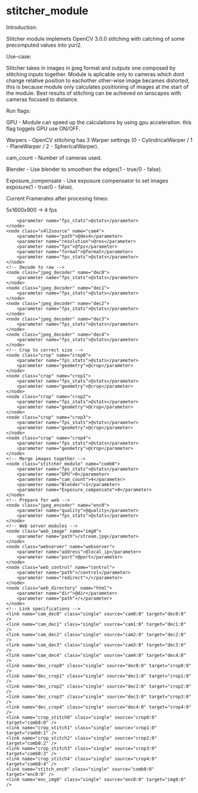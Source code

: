 # stitcher_module

Introduction: 

Stitcher module implemets OpenCV 3.0.0 stitching with catching of some precomputed values into yuri2.

Use-case: 

Stitcher takes in images in jpeg format and outputs one composed by stitching inputs together. Module is aplicable only to cameras which dont change relative position to eachother other-wise image becames distorted, this is because module only calculates positioning of images at the start of the module. Best results of stitching can be achieved on lanscapes with cameras focused to distance.

Run flags: 

GPU - Module can speed up the calculations by using gpu acceleration. this flag toggels GPU use ON/OFF.

Warpers - OpenCV stitching has 3 Warper settings (0 - CylindricalWarper / 1 - PlaneWarper / 2 - SphericalWarper).

cam_count - Number of cameras used.

Blender - Use blender to smoothen the edges(1 - true/0 - false).

Exposure_compensate - Use exposure compensator to set images exposure(1 - true/0 - false).

Current Framerates after procesing times: 

5x1600x900 -> 4 fps



        <parameter name="fps_stats">@stats</parameter>
    </node>
    <node class="v4l2source" name="cam4">
        <parameter name="path">@dev4</parameter>
        <parameter name="resolution">@res</parameter>
        <parameter name="fps">@fps</parameter>
        <parameter name="format">@format</parameter>
        <parameter name="fps_stats">@stats</parameter>
    </node>
    <!-- Decode to raw -->
    <node class="jpeg_decoder" name="dec0">
        <parameter name="fps_stats">@stats</parameter>
    </node>
    <node class="jpeg_decoder" name="dec1">
        <parameter name="fps_stats">@stats</parameter>
    </node>
    <node class="jpeg_decoder" name="dec2">
        <parameter name="fps_stats">@stats</parameter>
    </node>
    <node class="jpeg_decoder" name="dec3">
        <parameter name="fps_stats">@stats</parameter>
    </node>
    <node class="jpeg_decoder" name="dec4">
        <parameter name="fps_stats">@stats</parameter>
    </node>
    <!-- Crop to correct size -->
    <node class="crop" name="crop0">
        <parameter name="fps_stats">@stats</parameter>
        <parameter name="geometry">@crop</parameter>
    </node>
    <node class="crop" name="crop1">
        <parameter name="fps_stats">@stats</parameter>
        <parameter name="geometry">@crop</parameter>
    </node>
    <node class="crop" name="crop2">
        <parameter name="fps_stats">@stats</parameter>
        <parameter name="geometry">@crop</parameter>
    </node>
    <node class="crop" name="crop3">
        <parameter name="fps_stats">@stats</parameter>
        <parameter name="geometry">@crop</parameter>
    </node>
    <node class="crop" name="crop4">
        <parameter name="fps_stats">@stats</parameter>
        <parameter name="geometry">@crop</parameter>
    </node>
    <!-- Merge images together -->
    <node class="stitcher_module" name="comb0">
        <parameter name="fps_stats">@stats</parameter>
        <parameter name="GPU">0</parameter>
        <parameter name="cam_count">4</parameter>
        <parameter name="Blender">1</parameter>
        <parameter name="Exposure_compensate">0</parameter>
    </node>
    <!-- Prepare for web -->
    <node class="jpeg_encoder" name="enc0">
        <parameter name="quality">@quality</parameter>
        <parameter name="fps_stats">@stats</parameter>
    </node>
    <!-- Web server modules -->
    <node class="web_image" name="img0">
        <parameter name="path">/stream.jpg</parameter>
    </node>
    <node class="webserver" name="webserver">
        <parameter name="address">@local_ip</parameter>
        <parameter name="port">@port</parameter>
    </node>
    <node class="web_control" name="control">
        <parameter name="path">/control</parameter>
        <parameter name="redirect">/</parameter>
    </node>
    <node class="web_directory" name="html">
        <parameter name="dir">@dir</parameter>
        <parameter name="path">/</parameter>
    </node>
    <!-- Link specifications -->
    <link name="cam_dec0" class="single" source="cam0:0" target="dec0:0" />
    <link name="cam_dec1" class="single" source="cam1:0" target="dec1:0" />
    <link name="cam_dec2" class="single" source="cam2:0" target="dec2:0" />
    <link name="cam_dec3" class="single" source="cam3:0" target="dec3:0" />
    <link name="cam_dec4" class="single" source="cam4:0" target="dec4:0" />
    <link name="dec_crop0" class="single" source="dec0:0" target="crop0:0" />
    <link name="dec_crop1" class="single" source="dec1:0" target="crop1:0" />
    <link name="dec_crop2" class="single" source="dec2:0" target="crop2:0" />
    <link name="dec_crop3" class="single" source="dec3:0" target="crop3:0" />
    <link name="dec_crop4" class="single" source="dec4:0" target="crop4:0" />
    <link name="crop_stitch0" class="single" source="crop0:0" target="comb0:0" />
    <link name="crop_stitch1" class="single" source="crop1:0" target="comb0:1" />
    <link name="crop_stitch2" class="single" source="crop2:0" target="comb0:2" />
    <link name="crop_stitch3" class="single" source="crop3:0" target="comb0:3" />
    <link name="crop_stitch4" class="single" source="crop4:0" target="comb0:4" />
    <link name="stitch_enc0" class="single" source="comb0:0" target="enc0:0" />
    <link name="enc_img0" class="single" source="enc0:0" target="img0:0" />
</app>
